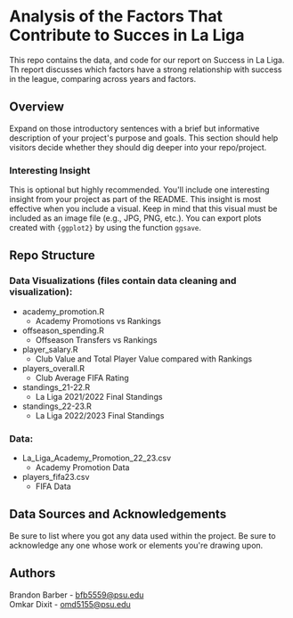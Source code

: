 # Analysis of the Factors That Contribute to Succes in La Liga

This repo contains the data, and code for our report on Success in La Liga. Th report discusses which factors have a strong relationship with success in the league, comparing across years and factors. 
## Overview

Expand on those introductory sentences with a brief but informative description of your project's purpose and goals. This section should help visitors decide whether they should dig deeper into your repo/project.

### Interesting Insight

This is optional but highly recommended. You'll include one interesting insight from your project as part of the README. This insight is most effective when you include a visual. Keep in mind that this visual must be included as an image file (e.g., JPG, PNG, etc.). You can export plots created with `{ggplot2}` by using the function `ggsave`.

## Repo Structure

### Data Visualizations (files contain data cleaning and visualization):
 - academy_promotion.R
    - Academy Promotions vs Rankings 
 - offseason_spending.R
    - Offseason Transfers vs Rankings
 - player_salary.R
    - Club Value and Total Player Value compared with Rankings
 - players_overall.R
    - Club Average FIFA Rating
 - standings_21-22.R
    - La Liga 2021/2022 Final Standings
 - standings_22-23.R
    - La Liga 2022/2023 Final Standings
      
### Data:
- La_Liga_Academy_Promotion_22_23.csv
   - Academy Promotion Data
- players_fifa23.csv
   - FIFA Data

## Data Sources and Acknowledgements

Be sure to list where you got any data used within the project. Be sure to acknowledge any one whose work or elements you're drawing upon.

## Authors

Brandon Barber - <bfb5559@psu.edu>\
Omkar Dixit - <omd5155@psu.edu>
